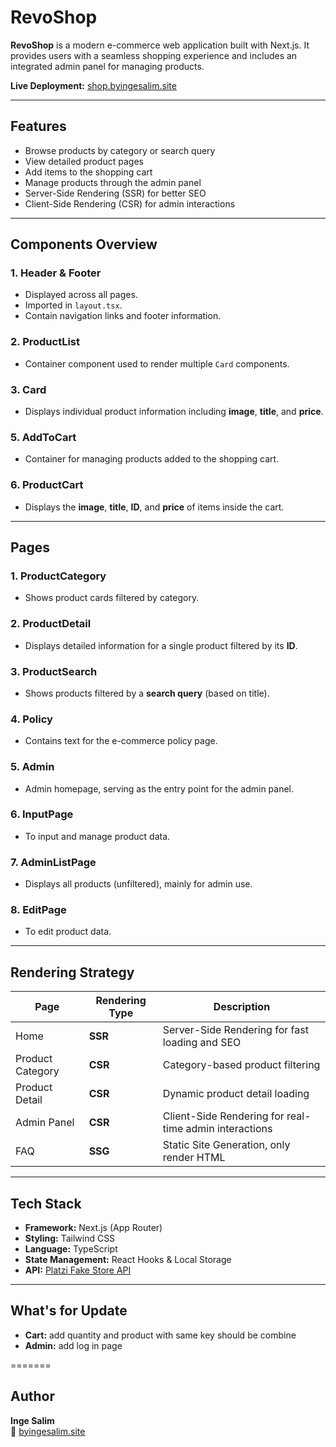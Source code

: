 # RevoShop

**RevoShop** is a modern e-commerce web application built with Next.js. It provides users with a seamless shopping experience and includes an integrated admin panel for managing products.

**Live Deployment:** [shop.byingesalim.site](https://shop.byingesalim.site)

---

## Features

- Browse products by category or search query
- View detailed product pages
- Add items to the shopping cart
- Manage products through the admin panel
- Server-Side Rendering (SSR) for better SEO  
- Client-Side Rendering (CSR) for admin interactions  

---

## Components Overview

### 1. **Header & Footer**
- Displayed across all pages.  
- Imported in `layout.tsx`.  
- Contain navigation links and footer information.

### 2. **ProductList**
- Container component used to render multiple `Card` components.

### 3. **Card**
- Displays individual product information including **image**, **title**, and **price**.

### 5. **AddToCart**
- Container for managing products added to the shopping cart.

### 6. **ProductCart**
- Displays the **image**, **title**, **ID**, and **price** of items inside the cart.

---

## Pages

### 1. **ProductCategory**
- Shows product cards filtered by category.

### 2. **ProductDetail**
- Displays detailed information for a single product filtered by its **ID**.

### 3. **ProductSearch**
- Shows products filtered by a **search query** (based on title).

### 4. **Policy**
- Contains text for the e-commerce policy page.

### 5. **Admin**
- Admin homepage, serving as the entry point for the admin panel.

### 6. **InputPage**
- To input and manage product data.

### 7. **AdminListPage**
- Displays all products (unfiltered), mainly for admin use.

### 8. **EditPage**
- To edit product data.

---

## Rendering Strategy

| Page | Rendering Type | Description |
|------|----------------|-------------|
| Home | **SSR** | Server-Side Rendering for fast loading and SEO |
| Product Category | **CSR** | Category-based product filtering |
| Product Detail | **CSR** | Dynamic product detail loading |
| Admin Panel | **CSR** | Client-Side Rendering for real-time admin interactions |
| FAQ | **SSG** | Static Site Generation, only render HTML |

---

## Tech Stack

- **Framework:** Next.js (App Router)
- **Styling:** Tailwind CSS
- **Language:** TypeScript
- **State Management:** React Hooks & Local Storage
- **API:** [Platzi Fake Store API](https://fakeapi.platzi.com/)

---

## What's for Update
- **Cart:** add quantity and product with same key should be combine
- **Admin:** add log in page

=======
## Author

**Inge Salim**  
🔗 [byingesalim.site](https://byingesalim.site)
